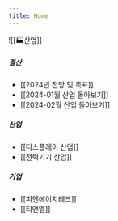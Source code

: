```yaml
---
title: Home
---
```


![[🏭산업]]

##### 결산
- [[2024년 전망 및 목표]]
- [[2024-01월 산업 돌아보기]]
- [[2024-02월 산업 돌아보기]]

##### 산업
- [[디스플레이 산업]]
- [[전력기기 산업]]

##### 기업
- [[피엔에이치테크]]
- [[티앤엘]]
